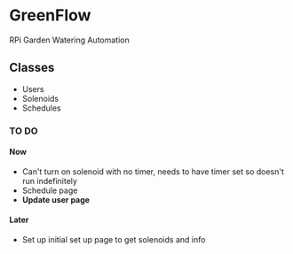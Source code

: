 # GreenFlow
RPi Garden Watering Automation

## Classes
* Users
* Solenoids
* Schedules

### TO DO
#### Now
* Can't turn on solenoid with no timer, needs to have timer set so doesn't run indefinitely
* Schedule page
* **Update user page**

#### Later
* Set up initial set up page to get solenoids and info